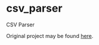 # csv_parser

CSV Parser

Original project may be found [here](https://github.com/psibi/csv-parser).